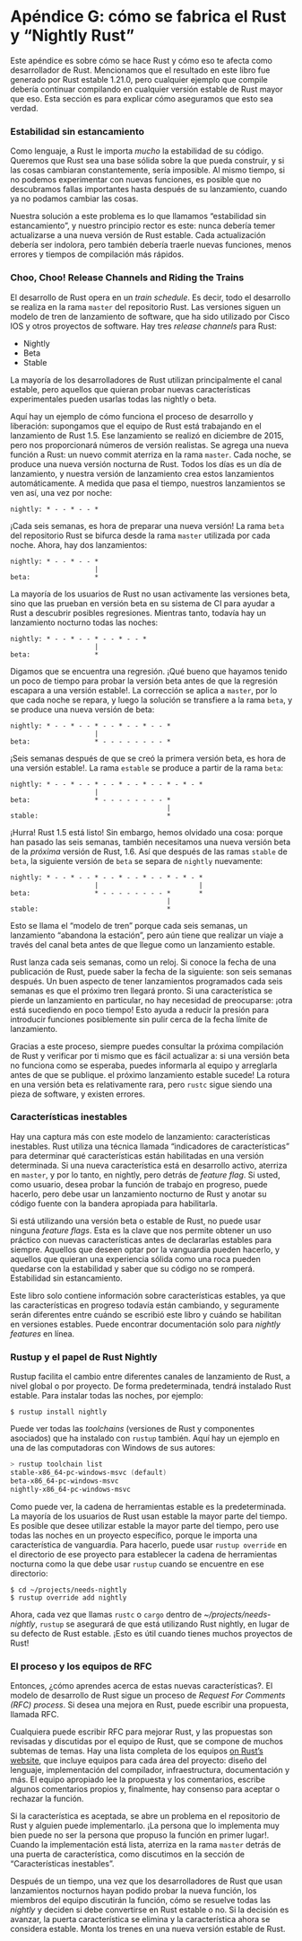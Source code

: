 # Apéndice G: cómo se fabrica el Rust y “Nightly Rust”

Este apéndice es sobre cómo se hace Rust y cómo eso te afecta como
desarrollador de Rust. Mencionamos que el resultado en este libro fue
generado por Rust estable 1.21.0, pero cualquier ejemplo que compile debería
continuar compilando en cualquier versión estable de Rust mayor que eso. Esta
sección es para explicar cómo aseguramos que esto sea verdad.

### Estabilidad sin estancamiento

Como lenguaje, a Rust le importa *mucho* la estabilidad de su código.
Queremos que Rust sea una base sólida sobre la que pueda construir, y si las
cosas cambiaran constantemente, sería imposible. Al mismo tiempo, si no
podemos experimentar con nuevas funciones, es posible que no descubramos
fallas importantes hasta después de su lanzamiento, cuando ya no podamos
cambiar las cosas.

Nuestra solución a este problema es lo que llamamos “estabilidad sin
estancamiento”, y nuestro principio rector es este: nunca debería temer
actualizarse a una nueva versión de Rust estable. Cada actualización debería
ser indolora, pero también debería traerle nuevas funciones, menos errores y
tiempos de compilación más rápidos.

### Choo, Choo! Release Channels and Riding the Trains

El desarrollo de Rust opera en un *train schedule*. Es decir, todo el
desarrollo se realiza en la rama `master` del repositorio Rust. Las versiones
siguen un modelo de tren de lanzamiento de software, que ha sido utilizado
por Cisco IOS y otros proyectos de software. Hay tres *release channels* para 
Rust:

* Nightly
* Beta
* Stable

La mayoría de los desarrolladores de Rust utilizan principalmente el canal
estable, pero aquellos que quieran probar nuevas características
experimentales pueden usarlas todas las nightly o beta.

Aquí hay un ejemplo de cómo funciona el proceso de desarrollo y liberación:
supongamos que el equipo de Rust está trabajando en el lanzamiento de Rust
1.5. Ese lanzamiento se realizó en diciembre de 2015, pero nos proporcionará
números de versión realistas. Se agrega una nueva función a Rust: un nuevo
commit aterriza en la rama `master`. Cada noche, se produce una nueva versión
nocturna de Rust. Todos los días es un día de lanzamiento, y nuestra versión
de lanzamiento crea estos lanzamientos automáticamente. A medida que pasa el
tiempo, nuestros lanzamientos se ven así, una vez por noche:

```text
nightly: * - - * - - *
```

¡Cada seis semanas, es hora de preparar una nueva versión! La rama `beta` del
repositorio Rust se bifurca desde la rama `master` utilizada por cada noche.
Ahora, hay dos lanzamientos:

```text
nightly: * - - * - - *
                     |
beta:                *
```

La mayoría de los usuarios de Rust no usan activamente las versiones beta,
sino que las prueban en versión beta en su sistema de CI para ayudar a Rust a
descubrir posibles regresiones. Mientras tanto, todavía hay un lanzamiento
nocturno todas las noches:

```text
nightly: * - - * - - * - - * - - *
                     |
beta:                *
```

Digamos que se encuentra una regresión. ¡Qué bueno que hayamos tenido un poco
de tiempo para probar la versión beta antes de que la regresión escapara a
una versión estable!. La corrección se aplica a `master`, por lo que cada
noche se repara, y luego la solución se transfiere a la rama `beta`, y se
produce una nueva versión de beta:

```text
nightly: * - - * - - * - - * - - * - - *
                     |
beta:                * - - - - - - - - *
```

¡Seis semanas después de que se creó la primera versión beta, es hora de una
versión estable!. La rama `estable` se produce a partir de la rama `beta`:

```text
nightly: * - - * - - * - - * - - * - - * - * - *
                     |
beta:                * - - - - - - - - *
                                       |
stable:                                *
```

¡Hurra! Rust 1.5 está listo! Sin embargo, hemos olvidado una cosa: porque
han pasado las seis semanas, también necesitamos una nueva versión beta de la
*próxima* versión de Rust, 1.6. Así que después de las ramas `stable` de
`beta`, la siguiente versión de `beta` se separa de `nightly` nuevamente:

```text
nightly: * - - * - - * - - * - - * - - * - * - *
                     |                         |
beta:                * - - - - - - - - *       *
                                       |
stable:                                *
```

Esto se llama el “modelo de tren” porque cada seis semanas, un lanzamiento
“abandona la estación”, pero aún tiene que realizar un viaje a través del
canal beta antes de que llegue como un lanzamiento estable.

Rust lanza cada seis semanas, como un reloj. Si conoce la fecha de una
publicación de Rust, puede saber la fecha de la siguiente: son seis semanas
después. Un buen aspecto de tener lanzamientos programados cada seis semanas
es que el próximo tren llegará pronto. Si una característica se pierde un
lanzamiento en particular, no hay necesidad de preocuparse: ¡otra está
sucediendo en poco tiempo! Esto ayuda a reducir la presión para introducir
funciones posiblemente sin pulir cerca de la fecha límite de lanzamiento.

Gracias a este proceso, siempre puedes consultar la próxima compilación de
Rust y verificar por ti mismo que es fácil actualizar a: si una versión beta
no funciona como se esperaba, puedes informarla al equipo y arreglarla antes
de que se publique. el próximo lanzamiento estable sucede! La rotura en una
versión beta es relativamente rara, pero `rustc` sigue siendo una pieza de
software, y existen errores.

### Características inestables

Hay una captura más con este modelo de lanzamiento: características
inestables. Rust utiliza una técnica llamada “indicadores de características”
para determinar qué características están habilitadas en una versión
determinada. Si una nueva característica está en desarrollo activo, aterriza
en `master`, y por lo tanto, en nightly, pero detrás de *feature flag*. Si
usted, como usuario, desea probar la función de trabajo en progreso, puede
hacerlo, pero debe usar un lanzamiento nocturno de Rust y anotar su código
fuente con la bandera apropiada para habilitarla.

Si está utilizando una versión beta o estable de Rust, no puede usar ninguna
*feature flags*. Esta es la clave que nos permite obtener un uso práctico con
nuevas características antes de declararlas estables para siempre. Aquellos
que deseen optar por la vanguardia pueden hacerlo, y aquellos que quieran una
experiencia sólida como una roca pueden quedarse con la estabilidad y saber
que su código no se romperá. Estabilidad sin estancamiento.

Este libro solo contiene información sobre características estables, ya que
las características en progreso todavía están cambiando, y seguramente serán
diferentes entre cuándo se escribió este libro y cuándo se habilitan en
versiones estables. Puede encontrar documentación solo para *nightly features*
en línea.

### Rustup y el papel de Rust Nightly

Rustup facilita el cambio entre diferentes canales de lanzamiento de Rust, a
nivel global o por proyecto. De forma predeterminada, tendrá instalado Rust
estable. Para instalar todas las noches, por ejemplo:

```text
$ rustup install nightly
```

Puede ver todas las *toolchains* (versiones de Rust y componentes asociados)
que ha instalado con `rustup` también. Aquí hay un ejemplo en una de las
computadoras con Windows de sus autores:

```powershell
> rustup toolchain list
stable-x86_64-pc-windows-msvc (default)
beta-x86_64-pc-windows-msvc
nightly-x86_64-pc-windows-msvc
```

Como puede ver, la cadena de herramientas estable es la predeterminada. La
mayoría de los usuarios de Rust usan estable la mayor parte del tiempo. Es
posible que desee utilizar estable la mayor parte del tiempo, pero use todas
las noches en un proyecto específico, porque le importa una característica de
vanguardia. Para hacerlo, puede usar `rustup override` en el directorio de
ese proyecto para establecer la cadena de herramientas nocturna como la que
debe usar `rustup` cuando se encuentre en ese directorio:

```text
$ cd ~/projects/needs-nightly
$ rustup override add nightly
```

Ahora, cada vez que llamas `rustc` o `cargo` dentro de
*~/projects/needs-nightly*, `rustup` se asegurará de que está utilizando Rust
nightly, en lugar de su defecto de Rust estable. ¡Esto es útil cuando tienes muchos proyectos de Rust!

### El proceso y los equipos de RFC

Entonces, ¿cómo aprendes acerca de estas nuevas características?. El modelo
de desarrollo de Rust sigue un proceso de *Request For Comments (RFC)
process*. Si desea una mejora en Rust, puede escribir una propuesta, llamada
RFC.

Cualquiera puede escribir RFC para mejorar Rust, y las propuestas son
revisadas y discutidas por el equipo de Rust, que se compone de muchos
subtemas de temas. Hay una lista completa de los equipos
[on Rust’s website](https://www.rust-lang.org/en-US/team.html), que incluye
equipos para cada área del proyecto: diseño del lenguaje, implementación del
compilador, infraestructura, documentación y más. El equipo apropiado lee la
propuesta y los comentarios, escribe algunos comentarios propios y,
finalmente, hay consenso para aceptar o rechazar la función.

Si la característica es aceptada, se abre un problema en el repositorio de
Rust y alguien puede implementarlo. ¡La persona que lo implementa muy bien
puede no ser la persona que propuso la función en primer lugar!. Cuando la
implementación está lista, aterriza en la rama `master` detrás de una puerta
de característica, como discutimos en la sección de “Características
inestables”.

Después de un tiempo, una vez que los desarrolladores de Rust que usan
lanzamientos nocturnos hayan podido probar la nueva función, los miembros del
equipo discutirán la función, cómo se resuelve todas las *nightly* y deciden
si debe convertirse en Rust estable o no. Si la decisión es avanzar, la puerta
característica se elimina y la característica ahora se considera estable.
Monta los trenes en una nueva versión estable de Rust.
